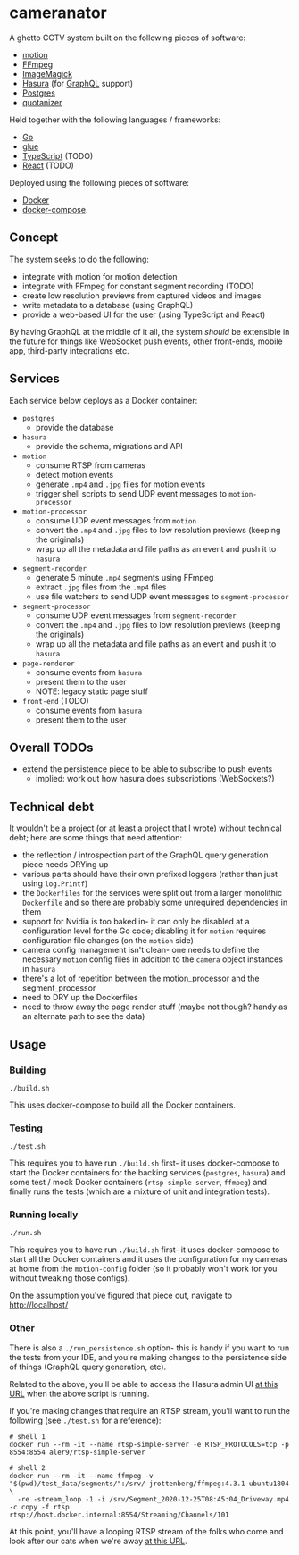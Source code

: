 # cameranator

A ghetto CCTV system built on the following pieces of software:

- [motion](https://github.com/Motion-Project/motion)
- [FFmpeg](https://github.com/FFmpeg/FFmpeg)
- [ImageMagick](https://github.com/ImageMagick/ImageMagick)
- [Hasura](https://github.com/hasura) (for [GraphQL](https://graphql.org/) support)
- [Postgres](https://github.com/postgres/postgres)
- [quotanizer](https://github.com/initialed85/quotanizer)

Held together with the following languages / frameworks:
 
- [Go](https://github.com/golang)
- [glue](https://github.com/initialed85/glue)
- [TypeScript](https://github.com/microsoft/TypeScript) (TODO)
- [React](https://github.com/facebook/react) (TODO)

Deployed using the following pieces of software:  

- [Docker](https://github.com/docker/docker-ce) 
- [docker-compose](https://github.com/docker/compose).

## Concept

The system seeks to do the following:

- integrate with motion for motion detection
- integrate with FFmpeg for constant segment recording (TODO)
- create low resolution previews from captured videos and images
- write metadata to a database (using GraphQL)
- provide a web-based UI for the user (using TypeScript and React)

By having GraphQL at the middle of it all, the system _should_ be extensible in the future 
for things like WebSocket push events, other front-ends, mobile app, third-party integrations
etc.   

## Services

Each service below deploys as a Docker container:

- `postgres`
    - provide the database
- `hasura`
    - provide the schema, migrations and API
- `motion`
    - consume RTSP from cameras
    - detect motion events
    - generate `.mp4` and `.jpg` files for motion events
    - trigger shell scripts to send UDP event messages to `motion-processor`   
- `motion-processor`
    - consume UDP event messages from `motion`
    - convert the `.mp4` and `.jpg` files to low resolution previews (keeping the originals)
    - wrap up all the metadata and file paths as an event and push it to `hasura`
- `segment-recorder`
    - generate 5 minute `.mp4` segments using FFmpeg
    - extract `.jpg` files from the `.mp4` files
    - use file watchers to send UDP event messages to `segment-processor`
- `segment-processor`
    - consume UDP event messages from `segment-recorder`
    - convert the `.mp4` and `.jpg` files to low resolution previews (keeping the originals) 
    - wrap up all the metadata and file paths as an event and push it to `hasura`
- `page-renderer`
    - consume events from `hasura`
    - present them to the user
    - NOTE: legacy static page stuff
- `front-end` (TODO)
    - consume events from `hasura`
    - present them to the user

## Overall TODOs

- extend the persistence piece to be able to subscribe to push events
    - implied: work out how hasura does subscriptions (WebSockets?) 

## Technical debt

It wouldn't be a project (or at least a project that I wrote) without technical debt; here
are some things that need attention:

- the reflection / introspection part of the GraphQL query generation piece needs DRYing up
- various parts should have their own prefixed loggers (rather than just using `log.Printf`)
- the `Dockerfiles` for the services were split out from a larger monolithic `Dockerfile` and
  so there are probably some unrequired dependencies in them
- support for Nvidia is too baked in- it can only be disabled at a configuration level for the
  Go code; disabling it for `motion` requires configuration file changes (on the `motion` 
  side)
- camera config management isn't clean- one needs to define the necessary `motion` config 
  files in addition to the `camera` object instances in `hasura`
- there's a lot of repetition between the motion_processor and the segment_processor
- need to DRY up the Dockerfiles
- need to throw away the page render stuff (maybe not though? handy as an alternate path to see the data)

## Usage

### Building

```
./build.sh
```

This uses docker-compose to build all the Docker containers.

### Testing

```
./test.sh
```

This requires you to have run `./build.sh` first- it uses docker-compose to start the Docker
containers for the backing services (`postgres`, `hasura`) and some test / mock Docker
containers (`rtsp-simple-server`, `ffmpeg`) and finally runs the tests (which are a mixture
of unit and integration tests).

### Running locally

```
./run.sh
```

This requires you to have run `./build.sh` first- it uses docker-compose to start all the
Docker containers and it uses the configuration for my cameras at home from the 
`motion-config` folder (so it probably won't work for you without tweaking those configs).

On the assumption you've figured that piece out, navigate to [http://localhost/](http://localhost/)

### Other

There is also a `./run_persistence.sh` option- this is handy if you want to run the tests from
your IDE, and you're making changes to the persistence side of things (GraphQL query 
generation, etc).

Related to the above, you'll be able to access the Hasura admin UI 
[at this URL](http://localhost:8080/) when the above script is running.

If you're making changes that require an RTSP stream, you'll want to run the following (see
`./test.sh` for a reference):

```
# shell 1
docker run --rm -it --name rtsp-simple-server -e RTSP_PROTOCOLS=tcp -p 8554:8554 aler9/rtsp-simple-server

# shell 2
docker run --rm -it --name ffmpeg -v "$(pwd)/test_data/segments/":/srv/ jrottenberg/ffmpeg:4.3.1-ubuntu1804 \
  -re -stream_loop -1 -i /srv/Segment_2020-12-25T08:45:04_Driveway.mp4 -c copy -f rtsp rtsp://host.docker.internal:8554/Streaming/Channels/101
```

At this point, you'll have a looping RTSP stream of the folks who come and look after our 
cats when we're away [at this URL](rtsp://host.docker.internal:8554/Streaming/Channels/101).
